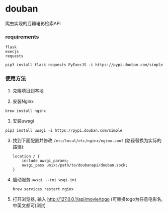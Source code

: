 # douban
爬虫实现的豆瓣电影检索API

### requirements
    flask
    execjs
    requests

`pip3 install flask requests PyExecJS -i https://pypi.douban.com/simple`

### 使用方法

1.   克隆项目到本地

2.   安装Nginx

    brew install nginx

3.   安装uwsgi

    pip3 install uwsgi -i https://pypi.douban.com/simple

3.   找到下面配置并修改 `/etc/local/etc/nginx/nginx.conf` (路径替换为实际的路径):

         location / {
             include uwsgi_params;
             uwsgi_pass unix:/path/to/doubanapi/douban.sock;
         }

4.  启动服务
    `uwsgi --ini wsgi.ini`

    `brew services restart nginx`

5.  打开浏览器, 输入 http://127.0.0.1/api/movie/togo (可替换togo为任意电影名, 中英文都可)测试
